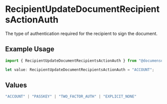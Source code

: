 # RecipientUpdateDocumentRecipientsActionAuth

The type of authentication required for the recipient to sign the document.

## Example Usage

```typescript
import { RecipientUpdateDocumentRecipientsActionAuth } from "@documenso/sdk-typescript/models/operations";

let value: RecipientUpdateDocumentRecipientsActionAuth = "ACCOUNT";
```

## Values

```typescript
"ACCOUNT" | "PASSKEY" | "TWO_FACTOR_AUTH" | "EXPLICIT_NONE"
```
